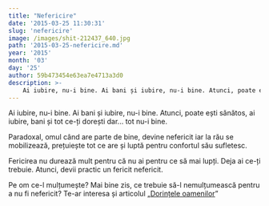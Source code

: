 ```yaml
---
title: "Nefericire"
date: '2015-03-25 11:30:31'
slug: 'nefericire'
image: /images/shit-212437_640.jpg
path: '2015-03-25-nefericire.md'
year: '2015'
month: '03'
day: '25'
author: 59b473454e63ea7e4713a3d0
description: >-
    Ai iubire, nu-i bine. Ai bani și iubire, nu-i bine. Atunci, poate ești sănătos, ai iubire, bani și tot ce-ți dorești dar... tot nu-i bine.Paradoxal, omul când are parte de bine, devine nefericit iar 
---
```

<div class="kg-card-markdown"><p>Ai iubire, nu-i bine. Ai bani și iubire, nu-i bine. Atunci, poate ești sănătos, ai iubire, bani și tot ce-ți dorești dar... tot nu-i bine.</p>
<p>Paradoxal, omul când are parte de bine, devine nefericit iar la rău se mobilizează, prețuiește tot ce are și luptă pentru confortul său sufletesc.</p>
<p>Fericirea nu durează mult pentru că nu ai pentru ce să mai lupți. Deja ai ce-ți trebuie. Atunci, devii practic un fericit nefericit.</p>
<p>Pe om ce-l mulțumește? Mai bine zis, ce trebuie să-l nemulțumească pentru a nu fi nefericit? Te-ar interesa și articolul „<a href="http://soulmatters.ro/2015/01/soularticole-ro/dorintele-oamenilor/" target="_blank">Dorințele oamenilor</a>”</p>
</div>
    